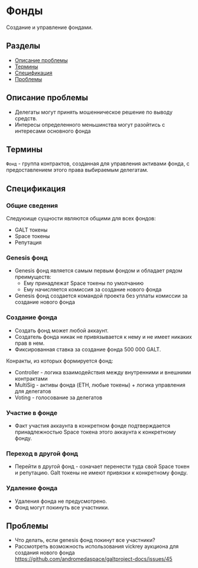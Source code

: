 # Фонды
Создание и управление фондами.


## Разделы

* [Описание проблемы](#Описание-проблемы)
* [Термины](#Термины)
* [Спецификация](#Спецификация)
* [Проблемы](#Проблемы)

## Описание проблемы
* Делегаты могут принять мошенническое решение по выводу средств.
* Интересы определенного меньшинства могут разойтись с интересами основного фонда

## Термины
`Фонд` - группа контрактов, созданная для управления активами фонда, с предоставлением
этого права выбираемым делегатам.

## Спецификация
### Общие сведения
Следуюище сущности являются общими для всех фондов:

* GALT токены
* Space токены
* Репутация

### Genesis фонд
* Genesis фонд является самым первым фондом и обладает рядом преимуществ:
    * Ему принадлежат Space токены по умолчанию
    * Ему начисляется комиссия за создание нового фонда
* Genesis фонд создается командой проекта без уплаты комиссии за создание нового фонда

### Создание фонда

* Создать фонд может любой аккаунт.
* Создатель фонда никак не привязывается к нему и не имеет никаких прав в нем.
* Фиксированная ставка за создание фонда 500 000 GALT.

Конракты, из которых формируется фонд:

- Controller - логика взаимодействия между внутренними и внешними контрактами
- MultiSig - активы фонда (ETH, любые токены) + логика управления для делегатов
- Voting - голосование за делегатов

### Участие в фонде
* Факт участия аккаунта в конкретном фонде подтверждается принадлежностью
 Space токена этого аккаунта к конкретному фонду.

### Переход в другой фонд
* Перейти в другой фонд - означает перенести туда свой Space токен и репутацию.
 Galt токены не имеют привязки к конкретному фонду.

### Удаление фонда
* Удаления фонда не предусмотрено.
* Фонд могут покинуть все участники.

## Проблемы
* Что делать, если genesis фонд покинут все участники?
* Рассмотреть возможность использования vickrey аукциона для создания нового фонда https://github.com/andromedaspace/galtproject-docs/issues/45
